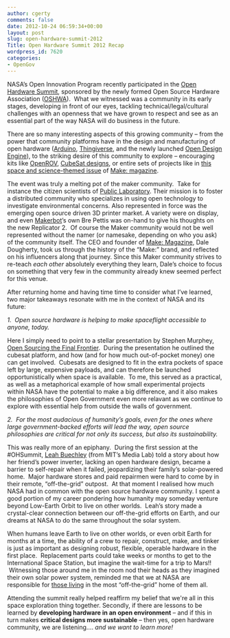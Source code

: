 ```yaml
---
author: cgerty
comments: false
date: 2012-10-24 06:59:34+00:00
layout: post
slug: open-hardware-summit-2012
Title: Open Hardware Summit 2012 Recap
wordpress_id: 7620
categories:
- OpenGov
---
```


NASA’s Open Innovation Program recently participated in the [Open Hardware Summit](http://summit.oshwa.org/), sponsored by the newly formed Open Source Hardware Association ([OSHWA](http://summit.oshwa.org/)).  What we witnessed was a community in its early stages, developing in front of our eyes, tackling technical/legal/cultural challenges with an openness that we have grown to respect and see as an essential part of the way NASA will do business in the future.

There are so many interesting aspects of this growing community – from the power that community platforms have in the design and manufacturing of open hardware ([Arduino](http://www.arduino.cc/), [Thingiverse](http://www.thingiverse.com/), and the newly launched [Open Design Engine](https://opendesignengine.net/)), to the striking desire of this community to explore – encouraging kits like [OpenROV](http://openrov.com/), [CubeSat designs](http://www.kickstarter.com/projects/575960623/ardusat-your-arduino-experiment-in-space), or entire sets of projects like in [this space and science-themed issue](http://makezine.com/24/) of [Make: magazine](http://makezine.com/).

The event was truly a melting pot of the maker community.  Take for instance the citizen scientists of [Public Laboratory](http://publiclaboratory.org/home). Their mission is to foster a distributed community who specializes in using open technology to investigate environmental concerns. Also represented in force was the emerging open source driven 3D printer market. A variety were on display, and even [Makerbot](http://makerbot.com/)’s own Bre Pettis was on-hand to give his thoughts on the new Replicator 2.  Of course the Maker community would not be well represented without the namer (or namesake, depending on who you ask) of the community itself. The CEO and founder of [Make: Magazine](http://makezine.com/), Dale Dougherty, took us through the history of the “Make:” brand, and reflected on his influencers along that journey. Since this Maker community strives to re-teach _each other_ absolutely everything they learn, Dale’s choice to focus on something that very few in the community already knew seemed perfect for this venue.

After returning home and having time time to consider what I’ve learned, two major takeaways resonate with me in the context of NASA and its future:

_1.  Open source hardware is helping to make spaceflight accessible to anyone, today._


Here I simply need to point to a stellar presentation by Stephen Murphey, [Open Sourcing the Final Frontier](http://summit.oshwa.org/open-sourcing-the-final-frontier/).  During the presentation he outlined the cubesat platform, and how (and for how much out-of-pocket money) one can get involved.  Cubesats are designed to fit in the extra pockets of space left by large, expensive payloads, and can therefore be launched opportunistically when space is available.  To me, this served as a practical, as well as a metaphorical example of how small experimental projects within NASA have the potential to make a big difference, and it also makes the philosophies of Open Government even more relavant as we continue to explore with essential help from outside the walls of government.





_2.  For the most audacious of humanity’s goals, even for the ones where large government-backed efforts will lead the way, open source philosophies are critical for not only its success, but also its sustainability._


This was really more of an epiphany.  During the first session at the #OHSummit, [Leah Buechley](http://web.media.mit.edu/~leah/) (from MIT’s Media Lab) told a story about how her friend’s power inverter, lacking an open hardware design, became a barrier to self-repair when it failed, jeopardizing their family’s solar-powered home.  Major hardware stores and paid repairmen were hard to come by in their remote, “off-the-grid” outpost.  At that moment I realised how much NASA had in common with the open source hardware community. I spent a good portion of my career pondering how humanity may someday venture beyond Low-Earth Orbit to live on other worlds.  Leah’s story made a crystal-clear connection between our off-the-grid efforts on Earth, and our dreams at NASA to do the same throughout the solar system.




When humans leave Earth to live on other worlds, or even orbit Earth for months at a time, the ability of a crew to repair, construct, make, and tinker is just as important as designing robust, flexible, operable hardware in the first place.  Replacement parts could take weeks or months to get to the International Space Station, but imagine the wait-time for a trip to Mars!!  Witnessing those around me in the room nod their heads as they imagined their own solar power system, reminded me that we at NASA are responsible for [those living](http://www.nasa.gov/mission_pages/station/expeditions/index.html) in the most “off-the-grid” home of them all.


Attending the summit really helped reaffirm my belief that we're all in this space exploration thing together. Secondly, if there are lessons to be learned by **developing hardware in an open environment** – and if this in turn makes **critical designs more sustainable** – then yes, open hardware community, we are listening.... _and we want to learn more!_

